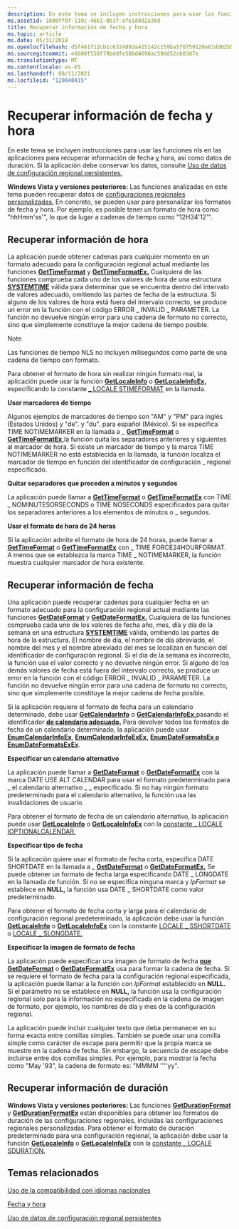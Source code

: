 ```yaml
---
description: En este tema se incluyen instrucciones para usar las funciones nls en las aplicaciones para recuperar información de fecha y hora, así como datos de duración. Si la aplicación debe conservar los datos, consulte Uso de datos de configuración regional persistentes.
ms.assetid: 1880ff8f-110c-4661-8b1f-afe1d8d2a38d
title: Recuperar información de fecha y hora
ms.topic: article
ms.date: 05/31/2018
ms.openlocfilehash: d5f461f12cb1c6324892a415142c159ba570759128e61dd02b53a7cceebccc57
ms.sourcegitcommit: e6600f550f79bddfe58bd4696ac50dd52cb03d7e
ms.translationtype: MT
ms.contentlocale: es-ES
ms.lasthandoff: 08/11/2021
ms.locfileid: "120040415"
---
```

# <a name="retrieving-time-and-date-information"></a>Recuperar información de fecha y hora

En este tema se incluyen instrucciones para usar las funciones nls en las aplicaciones para recuperar información de fecha [y](time-and-date.md) hora, así como datos de duración. Si la aplicación debe conservar los datos, consulte [Uso de datos de configuración regional persistentes.](using-persistent-locale-data.md)

**Windows Vista y versiones posteriores:** Las funciones analizadas en este tema pueden recuperar datos de [configuraciones regionales personalizadas.](custom-locales.md) En concreto, se pueden usar para personalizar los formatos de fecha y hora. Por ejemplo, es posible tener un formato de hora como "hhHmm'ss'", lo que da lugar a cadenas de tiempo como "12H34'12'".

## <a name="retrieve-time-information"></a>Recuperar información de hora

La aplicación puede obtener cadenas para cualquier momento en un formato adecuado para la configuración regional actual mediante las funciones [**GetTimeFormat**](/windows/desktop/api/datetimeapi/nf-datetimeapi-gettimeformata) y [**GetTimeFormatEx.**](/windows/desktop/api/datetimeapi/nf-datetimeapi-gettimeformatex) Cualquiera de las funciones comprueba cada uno de los valores de hora de una estructura [**SYSTEMTIME**](/windows/win32/api/minwinbase/ns-minwinbase-systemtime) válida para determinar que se encuentra dentro del intervalo de valores adecuado, omitiendo las partes de fecha de la estructura. Si alguno de los valores de hora está fuera del intervalo correcto, se produce un error en la función con el código ERROR \_ INVALID \_ PARAMETER. La función no devuelve ningún error para una cadena de formato no correcto, sino que simplemente constituye la mejor cadena de tiempo posible.

> [!Note]  
> Las funciones de tiempo NLS no incluyen milisegundos como parte de una cadena de tiempo con formato.

 

Para obtener el formato de hora sin realizar ningún formato real, la aplicación puede usar la función [**GetLocaleInfo**](/windows/desktop/api/Winnls/nf-winnls-getlocaleinfoa) o [**GetLocaleInfoEx,**](/windows/desktop/api/Winnls/nf-winnls-getlocaleinfoex) especificando la constante [ \_ LOCALE STIMEFORMAT](locale-stime-constants.md) en la llamada.

**Usar marcadores de tiempo**

Algunos ejemplos de marcadores de tiempo son "AM" y "PM" para inglés (Estados Unidos) y "de". y "du". para español (México). Si se especifica TIME NOTIMEMARKER en la llamada a \_ [**GetTimeFormat**](/windows/desktop/api/datetimeapi/nf-datetimeapi-gettimeformata) o [**GetTimeFormatEx,**](/windows/desktop/api/datetimeapi/nf-datetimeapi-gettimeformatex)la función quita los separadores anteriores y siguientes al marcador de hora. Si existe un marcador de tiempo y la marca TIME NOTIMEMARKER no está establecida en la llamada, la función localiza el marcador de tiempo en función del identificador de configuración \_ regional especificado.

**Quitar separadores que preceden a minutos y segundos**

La aplicación puede llamar a [**GetTimeFormat**](/windows/desktop/api/datetimeapi/nf-datetimeapi-gettimeformata) o [**GetTimeFormatEx**](/windows/desktop/api/datetimeapi/nf-datetimeapi-gettimeformatex) con TIME \_ NOMINUTESORSECONDS o TIME NOSECONDS especificados para quitar los separadores anteriores a los elementos de minutos o \_ segundos.

**Usar el formato de hora de 24 horas**

Si la aplicación admite el formato de hora de 24 horas, puede llamar a [**GetTimeFormat**](/windows/desktop/api/datetimeapi/nf-datetimeapi-gettimeformata) o [**GetTimeFormatEx**](/windows/desktop/api/datetimeapi/nf-datetimeapi-gettimeformatex) con \_ TIME FORCE24HOURFORMAT. A menos que se establezca la marca TIME \_ NOTIMEMARKER, la función muestra cualquier marcador de hora existente.

## <a name="retrieve-date-information"></a>Recuperar información de fecha

Una aplicación puede recuperar cadenas para cualquier fecha en un formato adecuado para la configuración regional actual mediante las funciones [**GetDateFormat**](/windows/desktop/api/datetimeapi/nf-datetimeapi-getdateformata) y [**GetDateFormatEx.**](/windows/desktop/api/datetimeapi/nf-datetimeapi-getdateformatex) Cualquiera de las funciones comprueba cada uno de los valores de fecha año, mes, día y día de la semana en una estructura [**SYSTEMTIME**](/windows/win32/api/minwinbase/ns-minwinbase-systemtime) válida, omitiendo las partes de hora de la estructura. El nombre de día, el nombre de día abreviado, el nombre del mes y el nombre abreviado del mes se localizan en función del identificador de configuración regional. Si el día de la semana es incorrecto, la función usa el valor correcto y no devuelve ningún error. Si alguno de los demás valores de fecha está fuera del intervalo correcto, se produce un error en la función con el código ERROR \_ INVALID \_ PARAMETER. La función no devuelve ningún error para una cadena de formato no correcto, sino que simplemente constituye la mejor cadena de fecha posible.

Si la aplicación requiere el formato de fecha para un calendario determinado, debe usar [**GetCalendarInfo**](/windows/desktop/api/Winnls/nf-winnls-getcalendarinfoa) o [**GetCalendarInfoEx,**](/windows/desktop/api/Winnls/nf-winnls-getcalendarinfoex)pasando el identificador [**de calendario adecuado.**](calendar-identifiers.md) Para devolver todos los formatos de fecha de un calendario determinado, la aplicación puede usar [**EnumCalendarInfoEx**](/windows/desktop/api/Winnls/nf-winnls-enumcalendarinfoexa), [**EnumCalendarInfoExEx,**](/windows/desktop/api/Winnls/nf-winnls-enumcalendarinfoexex) [**EnumDateFormatsEx o**](/windows/desktop/api/Winnls/nf-winnls-enumdateformatsexa) [**EnumDateFormatsExEx**](/windows/desktop/api/Winnls/nf-winnls-enumdateformatsexex).

**Especificar un calendario alternativo**

La aplicación puede llamar a [**GetDateFormat**](/windows/desktop/api/datetimeapi/nf-datetimeapi-getdateformata) o [**GetDateFormatEx**](/windows/desktop/api/datetimeapi/nf-datetimeapi-getdateformatex) con la marca DATE USE ALT CALENDAR para usar el formato predeterminado para \_ el calendario alternativo \_ \_ especificado. Si no hay ningún formato predeterminado para el calendario alternativo, la función usa las invalidaciones de usuario.

Para obtener el formato de fecha de un calendario alternativo, la aplicación puede usar [**GetLocaleInfo**](/windows/desktop/api/Winnls/nf-winnls-getlocaleinfoa) o [**GetLocaleInfoEx**](/windows/desktop/api/Winnls/nf-winnls-getlocaleinfoex) con la [constante \_ LOCALE IOPTIONALCALENDAR.](locale-ioptionalcalendar.md)

**Especificar tipo de fecha**

Si la aplicación quiere usar el formato de fecha corta, especifica DATE SHORTDATE en la llamada a \_ [**GetDateFormat**](/windows/desktop/api/datetimeapi/nf-datetimeapi-getdateformata) o [**GetDateFormatEx.**](/windows/desktop/api/datetimeapi/nf-datetimeapi-getdateformatex) Se puede obtener un formato de fecha larga especificando DATE \_ LONGDATE en la llamada de función. Si no se especifica ninguna marca y *lpFormat* se establece en **NULL,** la función usa DATE \_ SHORTDATE como valor predeterminado.

Para obtener el formato de fecha corta y larga para el calendario de configuración regional predeterminado, la aplicación debe usar la función [**GetLocaleInfo**](/windows/desktop/api/Winnls/nf-winnls-getlocaleinfoa) o [**GetLocaleInfoEx**](/windows/desktop/api/Winnls/nf-winnls-getlocaleinfoex) con la constante [LOCALE \_ SSHORTDATE](locale-sshortdate.md) o [LOCALE \_ SLONGDATE.](locale-slongdate.md)

**Especificar la imagen de formato de fecha**

La aplicación puede especificar una imagen de formato de fecha [**que GetDateFormat**](/windows/desktop/api/datetimeapi/nf-datetimeapi-getdateformata) o [**GetDateFormatEx**](/windows/desktop/api/datetimeapi/nf-datetimeapi-getdateformatex) usa para formar la cadena de fecha. Si se requiere el formato de fecha para la configuración regional especificada, la aplicación puede llamar a la función con *lpFormat* establecido en **NULL.** Si el parámetro no se establece en **NULL,** la función usa la configuración regional solo para la información no especificada en la cadena de imagen de formato, por ejemplo, los nombres de día y mes de la configuración regional.

La aplicación puede incluir cualquier texto que deba permanecer en su forma exacta entre comillas simples. También se puede usar una comilla simple como carácter de escape para permitir que la propia marca se muestre en la cadena de fecha. Sin embargo, la secuencia de escape debe incluirse entre dos comillas simples. Por ejemplo, para mostrar la fecha como "May '93", la cadena de formato es: "MMMM ''''yy".

## <a name="retrieve-duration-information"></a>Recuperar información de duración

**Windows Vista y versiones posteriores:** Las funciones [**GetDurationFormat**](/windows/desktop/api/Winnls/nf-winnls-getdurationformat) y [**GetDurationFormatEx**](/windows/desktop/api/Winnls/nf-winnls-getdurationformatex) están disponibles para obtener los formatos de duración de las configuraciones regionales, incluidas las configuraciones regionales personalizadas. Para obtener el formato de duración predeterminado para una configuración regional, la aplicación debe usar la función [**GetLocaleInfo**](/windows/desktop/api/Winnls/nf-winnls-getlocaleinfoa) o [**GetLocaleInfoEx**](/windows/desktop/api/Winnls/nf-winnls-getlocaleinfoex) con la [constante \_ LOCALE SDURATION.](locale-sduration.md)

## <a name="related-topics"></a>Temas relacionados

<dl> <dt>

[Uso de la compatibilidad con idiomas nacionales](about-national-language-support.md)
</dt> <dt>

[Fecha y hora](time-and-date.md)
</dt> <dt>

[Uso de datos de configuración regional persistentes](using-persistent-locale-data.md)
</dt> </dl>

 

 
